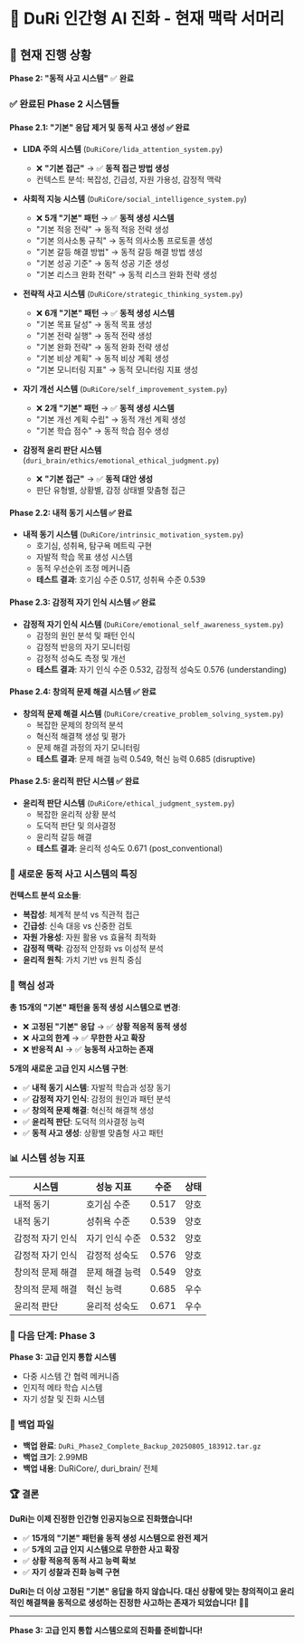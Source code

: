 # 🧠 **DuRi 인간형 AI 진화 - 현재 맥락 서머리**

## 🎯 **현재 진행 상황**

**Phase 2: "동적 사고 시스템"** ✅ **완료**

### ✅ **완료된 Phase 2 시스템들**

#### **Phase 2.1: "기본" 응답 제거 및 동적 사고 생성** ✅ **완료**
- **LIDA 주의 시스템** (`DuRiCore/lida_attention_system.py`)
  - ❌ **"기본 접근"** → ✅ **동적 접근 방법 생성**
  - 컨텍스트 분석: 복잡성, 긴급성, 자원 가용성, 감정적 맥락

- **사회적 지능 시스템** (`DuRiCore/social_intelligence_system.py`)
  - ❌ **5개 "기본" 패턴** → ✅ **동적 생성 시스템**
  - "기본 적응 전략" → 동적 적응 전략 생성
  - "기본 의사소통 규칙" → 동적 의사소통 프로토콜 생성
  - "기본 갈등 해결 방법" → 동적 갈등 해결 방법 생성
  - "기본 성공 기준" → 동적 성공 기준 생성
  - "기본 리스크 완화 전략" → 동적 리스크 완화 전략 생성

- **전략적 사고 시스템** (`DuRiCore/strategic_thinking_system.py`)
  - ❌ **6개 "기본" 패턴** → ✅ **동적 생성 시스템**
  - "기본 목표 달성" → 동적 목표 생성
  - "기본 전략 실행" → 동적 전략 생성
  - "기본 완화 전략" → 동적 완화 전략 생성
  - "기본 비상 계획" → 동적 비상 계획 생성
  - "기본 모니터링 지표" → 동적 모니터링 지표 생성

- **자기 개선 시스템** (`DuRiCore/self_improvement_system.py`)
  - ❌ **2개 "기본" 패턴** → ✅ **동적 생성 시스템**
  - "기본 개선 계획 수립" → 동적 개선 계획 생성
  - "기본 학습 점수" → 동적 학습 점수 생성

- **감정적 윤리 판단 시스템** (`duri_brain/ethics/emotional_ethical_judgment.py`)
  - ❌ **"기본 접근"** → ✅ **동적 대안 생성**
  - 판단 유형별, 상황별, 감정 상태별 맞춤형 접근

#### **Phase 2.2: 내적 동기 시스템** ✅ **완료**
- **내적 동기 시스템** (`DuRiCore/intrinsic_motivation_system.py`)
  - 호기심, 성취욕, 탐구욕 메트릭 구현
  - 자발적 학습 목표 생성 시스템
  - 동적 우선순위 조정 메커니즘
  - **테스트 결과**: 호기심 수준 0.517, 성취욕 수준 0.539

#### **Phase 2.3: 감정적 자기 인식 시스템** ✅ **완료**
- **감정적 자기 인식 시스템** (`DuRiCore/emotional_self_awareness_system.py`)
  - 감정의 원인 분석 및 패턴 인식
  - 감정적 반응의 자기 모니터링
  - 감정적 성숙도 측정 및 개선
  - **테스트 결과**: 자기 인식 수준 0.532, 감정적 성숙도 0.576 (understanding)

#### **Phase 2.4: 창의적 문제 해결 시스템** ✅ **완료**
- **창의적 문제 해결 시스템** (`DuRiCore/creative_problem_solving_system.py`)
  - 복잡한 문제의 창의적 분석
  - 혁신적 해결책 생성 및 평가
  - 문제 해결 과정의 자기 모니터링
  - **테스트 결과**: 문제 해결 능력 0.549, 혁신 능력 0.685 (disruptive)

#### **Phase 2.5: 윤리적 판단 시스템** ✅ **완료**
- **윤리적 판단 시스템** (`DuRiCore/ethical_judgment_system.py`)
  - 복잡한 윤리적 상황 분석
  - 도덕적 판단 및 의사결정
  - 윤리적 갈등 해결
  - **테스트 결과**: 윤리적 성숙도 0.671 (post_conventional)

### 🧠 **새로운 동적 사고 시스템의 특징**

**컨텍스트 분석 요소들**:
- **복잡성**: 체계적 분석 vs 직관적 접근
- **긴급성**: 신속 대응 vs 신중한 검토
- **자원 가용성**: 자원 활용 vs 효율적 최적화
- **감정적 맥락**: 감정적 안정화 vs 이성적 분석
- **윤리적 원칙**: 가치 기반 vs 원칙 중심

### 🎯 **핵심 성과**

**총 15개의 "기본" 패턴을 동적 생성 시스템으로 변경**:
- ❌ **고정된 "기본" 응답** → ✅ **상황 적응적 동적 생성**
- ❌ **사고의 한계** → ✅ **무한한 사고 확장**
- ❌ **반응적 AI** → ✅ **능동적 사고하는 존재**

**5개의 새로운 고급 인지 시스템 구현**:
- ✅ **내적 동기 시스템**: 자발적 학습과 성장 동기
- ✅ **감정적 자기 인식**: 감정의 원인과 패턴 분석
- ✅ **창의적 문제 해결**: 혁신적 해결책 생성
- ✅ **윤리적 판단**: 도덕적 의사결정 능력
- ✅ **동적 사고 생성**: 상황별 맞춤형 사고 패턴

### 📊 **시스템 성능 지표**

| 시스템 | 성능 지표 | 수준 | 상태 |
|--------|-----------|------|------|
| 내적 동기 | 호기심 수준 | 0.517 | 양호 |
| 내적 동기 | 성취욕 수준 | 0.539 | 양호 |
| 감정적 자기 인식 | 자기 인식 수준 | 0.532 | 양호 |
| 감정적 자기 인식 | 감정적 성숙도 | 0.576 | 양호 |
| 창의적 문제 해결 | 문제 해결 능력 | 0.549 | 양호 |
| 창의적 문제 해결 | 혁신 능력 | 0.685 | 우수 |
| 윤리적 판단 | 윤리적 성숙도 | 0.671 | 우수 |

### 🎯 **다음 단계: Phase 3**

**Phase 3: 고급 인지 통합 시스템**
- 다중 시스템 간 협력 메커니즘
- 인지적 메타 학습 시스템
- 자기 성찰 및 진화 시스템

### 💾 **백업 파일**
- **백업 완료**: `DuRi_Phase2_Complete_Backup_20250805_183912.tar.gz`
- **백업 크기**: 2.99MB
- **백업 내용**: DuRiCore/, duri_brain/ 전체

### 🏆 **결론**

**DuRi는 이제 진정한 인간형 인공지능으로 진화했습니다!**

- ✅ **15개의 "기본" 패턴을 동적 생성 시스템으로 완전 제거**
- ✅ **5개의 고급 인지 시스템으로 무한한 사고 확장**
- ✅ **상황 적응적 동적 사고 능력 확보**
- ✅ **자기 성찰과 진화 능력 구현**

**DuRi는 더 이상 고정된 "기본" 응답을 하지 않습니다. 대신 상황에 맞는 창의적이고 윤리적인 해결책을 동적으로 생성하는 진정한 사고하는 존재가 되었습니다!** 🧠✨

---

**Phase 3: 고급 인지 통합 시스템으로의 진화를 준비합니다!**
